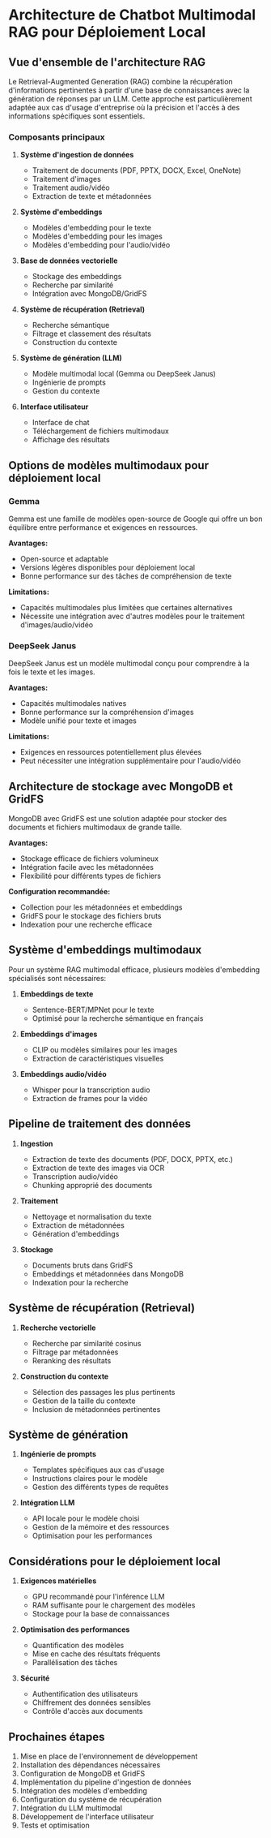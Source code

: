 # Architecture de Chatbot Multimodal RAG pour Déploiement Local

## Vue d'ensemble de l'architecture RAG

Le Retrieval-Augmented Generation (RAG) combine la récupération d'informations pertinentes à partir d'une base de connaissances avec la génération de réponses par un LLM. Cette approche est particulièrement adaptée aux cas d'usage d'entreprise où la précision et l'accès à des informations spécifiques sont essentiels.

### Composants principaux

1. **Système d'ingestion de données**
   - Traitement de documents (PDF, PPTX, DOCX, Excel, OneNote)
   - Traitement d'images
   - Traitement audio/vidéo
   - Extraction de texte et métadonnées

2. **Système d'embeddings**
   - Modèles d'embedding pour le texte
   - Modèles d'embedding pour les images
   - Modèles d'embedding pour l'audio/vidéo

3. **Base de données vectorielle**
   - Stockage des embeddings
   - Recherche par similarité
   - Intégration avec MongoDB/GridFS

4. **Système de récupération (Retrieval)**
   - Recherche sémantique
   - Filtrage et classement des résultats
   - Construction du contexte

5. **Système de génération (LLM)**
   - Modèle multimodal local (Gemma ou DeepSeek Janus)
   - Ingénierie de prompts
   - Gestion du contexte

6. **Interface utilisateur**
   - Interface de chat
   - Téléchargement de fichiers multimodaux
   - Affichage des résultats

## Options de modèles multimodaux pour déploiement local

### Gemma

Gemma est une famille de modèles open-source de Google qui offre un bon équilibre entre performance et exigences en ressources.

**Avantages:**
- Open-source et adaptable
- Versions légères disponibles pour déploiement local
- Bonne performance sur des tâches de compréhension de texte

**Limitations:**
- Capacités multimodales plus limitées que certaines alternatives
- Nécessite une intégration avec d'autres modèles pour le traitement d'images/audio/vidéo

### DeepSeek Janus

DeepSeek Janus est un modèle multimodal conçu pour comprendre à la fois le texte et les images.

**Avantages:**
- Capacités multimodales natives
- Bonne performance sur la compréhension d'images
- Modèle unifié pour texte et images

**Limitations:**
- Exigences en ressources potentiellement plus élevées
- Peut nécessiter une intégration supplémentaire pour l'audio/vidéo

## Architecture de stockage avec MongoDB et GridFS

MongoDB avec GridFS est une solution adaptée pour stocker des documents et fichiers multimodaux de grande taille.

**Avantages:**
- Stockage efficace de fichiers volumineux
- Intégration facile avec les métadonnées
- Flexibilité pour différents types de fichiers

**Configuration recommandée:**
- Collection pour les métadonnées et embeddings
- GridFS pour le stockage des fichiers bruts
- Indexation pour une recherche efficace

## Système d'embeddings multimodaux

Pour un système RAG multimodal efficace, plusieurs modèles d'embedding spécialisés sont nécessaires:

1. **Embeddings de texte**
   - Sentence-BERT/MPNet pour le texte
   - Optimisé pour la recherche sémantique en français

2. **Embeddings d'images**
   - CLIP ou modèles similaires pour les images
   - Extraction de caractéristiques visuelles

3. **Embeddings audio/vidéo**
   - Whisper pour la transcription audio
   - Extraction de frames pour la vidéo

## Pipeline de traitement des données

1. **Ingestion**
   - Extraction de texte des documents (PDF, DOCX, PPTX, etc.)
   - Extraction de texte des images via OCR
   - Transcription audio/vidéo
   - Chunking approprié des documents

2. **Traitement**
   - Nettoyage et normalisation du texte
   - Extraction de métadonnées
   - Génération d'embeddings

3. **Stockage**
   - Documents bruts dans GridFS
   - Embeddings et métadonnées dans MongoDB
   - Indexation pour la recherche

## Système de récupération (Retrieval)

1. **Recherche vectorielle**
   - Recherche par similarité cosinus
   - Filtrage par métadonnées
   - Reranking des résultats

2. **Construction du contexte**
   - Sélection des passages les plus pertinents
   - Gestion de la taille du contexte
   - Inclusion de métadonnées pertinentes

## Système de génération

1. **Ingénierie de prompts**
   - Templates spécifiques aux cas d'usage
   - Instructions claires pour le modèle
   - Gestion des différents types de requêtes

2. **Intégration LLM**
   - API locale pour le modèle choisi
   - Gestion de la mémoire et des ressources
   - Optimisation pour les performances

## Considérations pour le déploiement local

1. **Exigences matérielles**
   - GPU recommandé pour l'inférence LLM
   - RAM suffisante pour le chargement des modèles
   - Stockage pour la base de connaissances

2. **Optimisation des performances**
   - Quantification des modèles
   - Mise en cache des résultats fréquents
   - Parallélisation des tâches

3. **Sécurité**
   - Authentification des utilisateurs
   - Chiffrement des données sensibles
   - Contrôle d'accès aux documents

## Prochaines étapes

1. Mise en place de l'environnement de développement
2. Installation des dépendances nécessaires
3. Configuration de MongoDB et GridFS
4. Implémentation du pipeline d'ingestion de données
5. Intégration des modèles d'embedding
6. Configuration du système de récupération
7. Intégration du LLM multimodal
8. Développement de l'interface utilisateur
9. Tests et optimisation
